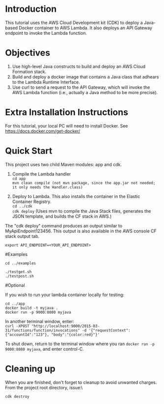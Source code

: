 # Introduction
This tutorial uses the AWS Cloud Development kit (CDK) to deploy a Java-based Docker container to AWS Lambda. It also deploys an API Gateway endpoint to invoke the Lambda function.

# Objectives
1. Use high-level Java constructs to build and deploy an AWS Cloud Formation stack.
2. Build and deploy a docker image that contains a Java class that adhears to the Lambda Runtime Interface. 
2. Use curl to send a request to the API Gateway, which will invoke the AWS Lambda function (i.e., actually a Java method to be more precise).

# Extra Installation Instructions

For this tutorial, your local PC will need to install Docker. See https://docs.docker.com/get-docker/

# Quick Start

This project uses two child Maven modules: app and cdk.

1. Compile the Lambda handler\
`cd app`\
`mvn clean compile (not mvn package, since the app.jar not needed; it only needs the Handler.class)`

2. Deploy to Lambda. This also installs the container in the Elastic Container Registry.\
`cd ../cdk`\
`cdk deploy`  (Uses mvn to compile the Java Stack files, generates the JSON template, and builds the CF stack in AWS.)

The "cdk deploy" command produces an output similar to MyApiEndpoint123456. This output is also available in the AWS console CF stack output tab. 

`export API_ENDPOINT=<YOUR_API_ENDPOINT>`

#Examples

`cd ../examples`

`./testget.sh`\
`./testpost.sh`

#Optional

If you wish to run your lambda container locally for testing:

`cd ../app`\
`docker build -t myjava .`\
`docker run -p 9000:8080 myjava`

In another terminal window, enter:\
`curl -XPOST "http://localhost:9000/2015-03-31/functions/function/invocations" -d '{"requestContext":{"accountId":"123"}, "body":"{color:red}"}'`

To shut down, return to the terminal window where you ran `docker run -p 9000:8080 myjava`, and enter control-C.

# Cleaning up
When you are finished, don't forget to cleanup to avoid unwanted charges. From the project root directory, issue:\

`cdk destroy`



